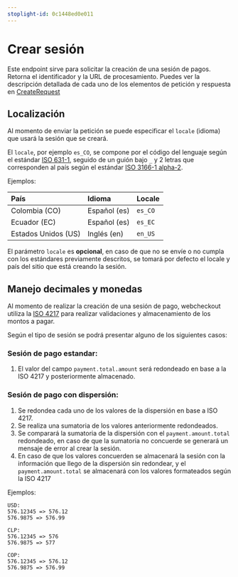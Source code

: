 ```yaml
---
stoplight-id: 0c1448ed0e011
---
```


# Crear sesión

Este endpoint sirve para solicitar la creación de una sesión de pagos.
Retorna el identificador y la URL de procesamiento.
Puedes ver la descripción detallada de cada uno de los elementos de petición y respuesta en
[CreateRequest](../reference/WebCheckout-ES.yaml/paths/~1api~1session/post)

## Localización

Al momento de enviar la petición se puede especificar el `locale` (idioma) que usará la sesión que se creará.

El `locale`, por ejemplo `es_CO`, se compone por el código del lenguaje según el estándar [ISO 631-1](https://en.wikipedia.org/wiki/List_of_ISO_639-1_codes), seguido de un guión bajo `_` y 2 letras que corresponden al país según el estándar [ISO 3166-1 alpha-2](https://es.wikipedia.org/wiki/ISO_3166-1#C%C3%B3digos_ISO_3166-1).

Ejemplos:

|  País               | Idioma      | Locale  |
|:--------------------|:-------------|:--------|
| Colombia (CO)       | Español (es) | `es_CO` |
| Ecuador  (EC)       | Español (es) | `es_EC` |
| Estados Unidos (US) | Inglés  (en) | `en_US` |

El parámetro `locale` es **opcional**, en caso de que no se envíe o no cumpla con los estándares previamente descritos, se tomará por defecto el locale y país del sitio que está creando la sesión.

## Manejo decimales y monedas

Al momento de realizar la creación de una sesión de pago, webcheckout utiliza la [ISO 4217](https://es.wikipedia.org/wiki/ISO_4217) para realizar validaciones y almacenamiento de los montos a pagar.

Según el tipo de sesión se podrá presentar alguno de los siguientes casos:

### Sesión de pago estandar:
1. El valor del campo `payment.total.amount` será redondeado en base a la ISO 4217 y posteriormente almacenado.

### Sesión de pago con dispersión:
1. Se redondea cada uno de los valores de la dispersión en base a ISO 4217.
2. Se realiza una sumatoria de los valores anteriormente redondeados.
3. Se comparará la sumatoria de la dispersión con el `payment.amount.total` redondeado,  en caso de que la sumatoria no concuerde se generará un mensaje de error al crear la sesión.
4. En caso de que los valores concuerden se almacenará la sesión con la información que llego de la dispersión sin redondear, y el `payment.amount.total` se almacenará con los valores formateados según la ISO 4217 

Ejemplos:
```
USD: 
576.12345 => 576.12
576.9875 => 576.99

CLP:
576.12345 => 576
576.9875 => 577

COP:
576.12345 => 576.12
576.9875 => 576.99
```